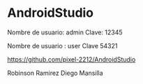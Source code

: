 # AndroidStudio
Nombre de usuario: admin
Clave: 12345

Nombre de usuario : user
Clave 54321

https://github.com/pixel-2212/AndroidStudio

Robinson Ramirez
Diego Mansilla

